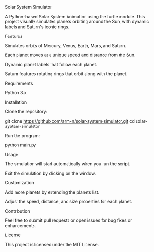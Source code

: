 Solar System Simulator

A Python-based Solar System Animation using the turtle module. This project visually simulates planets orbiting around the Sun, with dynamic labels and Saturn's iconic rings.

Features

Simulates orbits of Mercury, Venus, Earth, Mars, and Saturn.

Each planet moves at a unique speed and distance from the Sun.

Dynamic planet labels that follow each planet.

Saturn features rotating rings that orbit along with the planet.

Requirements

Python 3.x

Installation

Clone the repository:

git clone https://github.com/arm-n/solar-system-simulator.git
cd solar-system-simulator

Run the program:

python main.py

Usage

The simulation will start automatically when you run the script.

Exit the simulation by clicking on the window.

Customization

Add more planets by extending the planets list.

Adjust the speed, distance, and size properties for each planet.

Contribution

Feel free to submit pull requests or open issues for bug fixes or enhancements.

License

This project is licensed under the MIT License.
